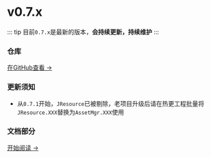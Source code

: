 # v0.7.x

::: tip
目前```0.7.x```是最新的版本，**会持续更新，持续维护**
:::

### 仓库

[在GitHub查看 →](https://github.com/JasonXuDeveloper/JEngine/tree/master)



### 更新须知

- 从```0.7.1```开始，```JResource```已被剔除，老项目升级后请在热更工程批量将```JResource.XXX```替换为```AssetMgr.XXX```使用



### 文档部分

[开始阅读 →](./startup.md)

